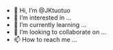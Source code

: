 - 👋 Hi, I’m @JKtuotuo
- 👀 I’m interested in ...
- 🌱 I’m currently learning ...
- 💞️ I’m looking to collaborate on ...
- 📫 How to reach me ...

<!---
JKtuotuo/JKtuotuo is a ✨ special ✨ repository because its `README.md` (this file) appears on your GitHub profile.
You can click the Preview link to take a look at your changes.
--->
